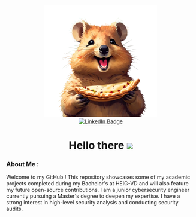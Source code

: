 <div id="header" align="center">
  <img src="https://github.com/PabSaez/PabSaez/blob/main/quokkaEmpanadasSmile-no_bg.png" width="300"/>
</div>

<div id="badges" align="center">
  <a href="https://www.linkedin.com/in/saez-pablo/">
    <img src="https://img.shields.io/badge/LinkedIn-blue?style=for-the-badge&logo=linkedin&logoColor=white" alt="LinkedIn Badge"/>
  </a>
</div>

<h1 align="center">
  Hello there
  <img src="https://media.giphy.com/media/hvRJCLFzcasrR4ia7z/giphy.gif" width="30px"/>
</h1>

### About Me :

Welcome to my GitHub ! This repository showcases some of my academic projects completed during my Bachelor's at HEIG-VD and will also feature my future open-source contributions. I am a junior cybersecurity engineer currently pursuing a Master's degree to deepen my expertise. I have a strong interest in high-level security analysis and conducting security audits.

